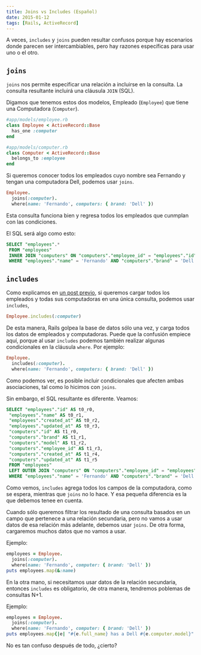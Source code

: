 ```yaml
---
title: Joins vs Includes (Español)
date: 2015-01-12
tags: [Rails, ActiveRecord]
---
```


A veces, `includes` y `joins` pueden resultar confusos porque hay escenarios donde parecen ser intercambiables, pero hay razones específicas para usar uno o el otro.

## `joins`

`joins` nos permite especificar una relación a incluirse en la consulta. La consulta resultante incluirá una cláusula `JOIN` (SQL).

Digamos que tenemos estos dos modelos, Empleado (`Employee`) que tiene una Computadora (`Computer`).

```ruby
#app/models/employee.rb
class Employee < ActiveRecord::Base
  has_one :computer
end

#app/models/computer.rb
class Computer < ActiveRecord::Base
  belongs_to :employee
end
```

Si queremos conocer todos los empleados cuyo nombre sea Fernando y tengan una computadora Dell, podemos usar `joins`.

```ruby
Employee.
  joins(:computer).
  where(name: 'Fernando', computers: { brand: 'Dell' })
```

Esta consulta funciona bien y regresa todos los empleados que cunmplan con las condiciones.

El SQL será algo como esto:

```sql
SELECT "employees".*
 FROM "employees"
 INNER JOIN "computers" ON "computers"."employee_id" = "employees"."id"
 WHERE "employees"."name" = 'Fernando' AND "computers"."brand" = 'Dell'

```

## `includes`

Como explicamos en [un post previo](/2014/02/10/como-solucionar-las-consultas-n-1-en-rails.html), si queremos cargar todos los empleados y todas sus computadoras en una única consulta, podemos usar `includes`, 

```ruby
Employee.includes(:computer)
```

De esta manera, Rails golpea la base de datos sólo una vez, y carga todos los datos de empleados y computadoras. Puede que la confusión empiece aquí, porque al usar `includes` podemos también realizar algunas condicionales en la cláusula `where`. Por ejemplo:

```ruby
Employee.
  includes(:computer).
  where(name: 'Fernando', computers: { brand: 'Dell' })
```

Como podemos ver, es posible incluir condicionales que afecten ambas asociaciones, tal como lo hicimos con `joins`.

Sin embargo, el SQL resultante es diferente. Veamos:

```sql
SELECT "employees"."id" AS t0_r0,
 "employees"."name" AS t0_r1,
 "employees"."created_at" AS t0_r2,
 "employees"."updated_at" AS t0_r3,
 "computers"."id" AS t1_r0,
 "computers"."brand" AS t1_r1,
 "computers"."model" AS t1_r2,
 "computers"."employee_id" AS t1_r3,
 "computers"."created_at" AS t1_r4,
 "computers"."updated_at" AS t1_r5
 FROM "employees"
 LEFT OUTER JOIN "computers" ON "computers"."employee_id" = "employees"."id"
 WHERE "employees"."name" = 'Fernando' AND "computers"."brand" = 'Dell'
```

Como vemos, `includes` agrega todos los campos de la computadora, como se espera, mientras que `joins` no lo hace. Y esa pequeña diferencia es la que debemos tenee en cuenta.

Cuando sólo queremos filtrar los resultado de una consulta basados en un campo que pertenece a una relación secundaria, pero no vamos a usar datos de esa relación más adelante, debemos usar `joins`. De otra forma, cargaremos muchos datos que no vamos a usar.

Ejemplo:

```ruby
employees = Employee.
  joins(:computer).
  where(name: 'Fernando', computer: { brand: 'Dell' })
puts employees.map(&:name)
```

En la otra mano, si necesitamos usar datos de la relación secundaria, entonces `includes` es obligatorio, de otra manera, tendremos poblemas de consultas N+1.

Ejemplo:

```ruby
employees = Employee.
  joins(:computer).
  where(name: 'Fernando', computer: { brand: 'Dell' })
puts employees.map{|e| "#{e.full_name} has a Dell #{e.computer.model}" }
```

No es tan confuso después de todo, ¿cierto?
